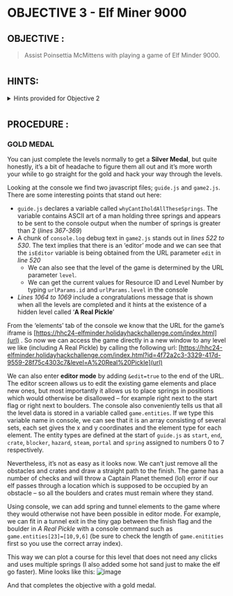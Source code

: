 # OBJECTIVE 3 - Elf Miner 9000 #

## OBJECTIVE : ##
>Assist Poinsettia McMittens with playing a game of Elf Minder 9000.
#  

## HINTS: ##
<details>
  <summary>Hints provided for Objective 2</summary>
  
>-	Some levels will require you to click and rotate paths in order for your elf to collect all the crates.
>-	Be sure you read the "Help" section thoroughly! In doing so, you will learn how to use the tools necessary to safely guide your elf and collect all the crates.
>-	When developing a video game—even a simple one—it's surprisingly easy to overlook an edge case in the game logic, which can lead to unexpected behavior.

</details>

#  

## PROCEDURE : ##
### GOLD MEDAL ###

You can just complete the levels normally to get a **Silver Medal**, but quite honestly, it’s a bit of headache to figure them all out and it’s more worth your while to go straight for the gold and hack your way through the levels.

Looking at the console we find two javascript files; `guide.js` and `game2.js`.  There are some interesting points that stand out here:
-	`guide.js` declares a variable called `whyCantIholdAllTheseSprings`.  The variable contains ASCII art of a man holding three springs and appears to be sent to the console output when the number of springs is greater than 2 (*lines 367-369*)
-	A chunk of `console.log` debug text in `game2.js` stands out in *lines 522 to 530*.  The text implies that there is an ‘editor’ mode and we can see that the `isEditor` variable is being obtained from the URL parameter `edit` in *line 520*
    -	We can also see that the level of the game is determined by the URL parameter `level`.
    -	We can get the current values for Resource ID and Level Number by typing `urlParams.id` and `urlParams.level` in the console
-	*Lines 1064 to 1069* include a congratulations message that is shown when all the levels are completed and it hints at the existence of a hidden level called ‘**A Real Pickle**’

From the ‘elements’ tab of the console we know that the URL for the game’s iframe is [https://hhc24-elfminder.holidayhackchallenge.com/index.html](url) .  So now we can access the game directly in a new window to any level we like (including A Real Pickle) by calling the following url: [https://hhc24-elfminder.holidayhackchallenge.com/index.html?id=4f72a2c3-3329-417d-9559-28f75c4303c7&level=A%20Real%20Pickle](url)

We can also enter **editor mode** by adding `&edit=true` to the end of the URL.  The editor screen allows us to edit the existing game elements and place new ones, but most importantly it allows us to place springs in positions which would otherwise be disallowed – for example right next to the start flag or right next to boulders.  The console also conveniently tells us that all the level data is stored in a variable called `game.entities`.  If we type this variable name in console, we can see that it is an array consisting of several sets, each set gives the x and y coordinates and the element type for each element.  The entity types are defined at the start of `guide.js` as `start`, `end`, `crate`, `blocker`, `hazard`, `steam`, `portal` and `spring` assigned to numbers 0 to 7 respectively.

Nevertheless, it’s not as easy as it looks now.  We can’t just remove all the obstacles and crates and draw a straight path to the finish.  The game has a number of checks and will throw a Captain Planet themed (lol) error if our elf passes through a location which is supposed to be occupied by an obstacle – so all the boulders and crates must remain where they stand.

Using console, we can add spring and tunnel elements to the game where they would otherwise not have been possible in editor mode.  For example, we can fit in a tunnel exit in the tiny gap between the finish flag and the boulder in *A Real Pickle* with a console command such as `game.entities[23]=[10,9,6]`  (be sure to check the length of `game.enitities` first so you use the correct array index).

This way we can plot a course for this level that does not need any clicks and uses multiple springs (I also added some hot sand just to make the elf go faster).  Mine looks like this:
![image](https://github.com/user-attachments/assets/023c6289-7261-4fa8-8abc-dc065a579a5a)

And that completes the objective with a gold medal.

